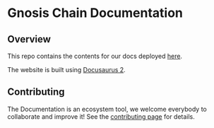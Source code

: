 # Gnosis Chain Documentation

## Overview
This repo contains the contents for our docs deployed [here](https://documentation.gnosischain.com).

The website is built using [Docusaurus 2](https://docusaurus.io/).
## Contributing

The Documentation is an ecosystem tool, we welcome everybody to collaborate and improve it! See the [contributing page](CONTRIBUTING.md) for details.